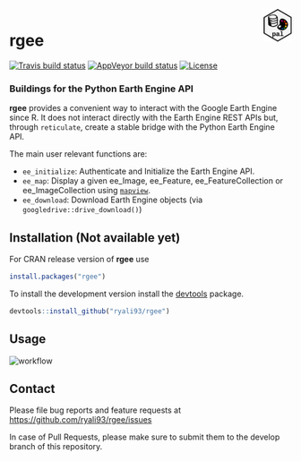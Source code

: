 
<img src="https://raw.githubusercontent.com/csaybar/pal/master/man/figures/logo.png" align="right" width = 10%/>

# rgee

[![Travis build
status](https://travis-ci.org/ryali93/rgee.svg?branch=master)](https://travis-ci.org/ryali93/rgee)
[![AppVeyor build
status](https://ci.appveyor.com/api/projects/status/github/ryali93/rgee?branch=master&svg=true)](https://ci.appveyor.com/project/ryali93/rgee)
[![License](https://img.shields.io/badge/License-Apache%202.0-blue.svg)](https://opensource.org/licenses/Apache-2.0)

### Buildings for the Python Earth Engine API

**rgee** provides a convenient way to interact with the Google Earth
Engine since R. It does not interact directly with the Earth Engine REST
APIs but, through `reticulate`, create a stable bridge with the Python
Earth Engine API.

The main user relevant functions are:

  - `ee_initialize`: Authenticate and Initialize the Earth Engine API.
  - `ee_map`: Display a given ee\_Image, ee\_Feature,
    ee\_FeatureCollection or ee\_ImageCollection using
    [`mapview`](https://github.com/r-spatial/mapview).
  - `ee_download`: Download Earth Engine objects (via
    `googledrive::drive_download()`)

## Installation (Not available yet)

For CRAN release version of **rgee** use

``` r
install.packages("rgee")
```

To install the development version install the
[devtools](https://cran.r-project.org/package=devtools)
package.

``` r
devtools::install_github("ryali93/rgee")
```

## Usage

![workflow](https://raw.githubusercontent.com/ryali93/rgee/master/man/figures/rgee.png)

## Contact

Please file bug reports and feature requests at
<https://github.com/ryali93/rgee/issues>

In case of Pull Requests, please make sure to submit them to the develop
branch of this repository.
